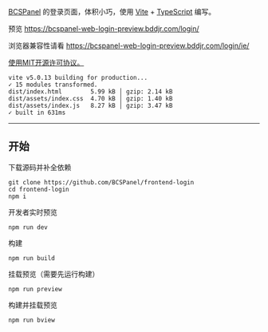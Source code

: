 [BCSPanel](https://github.com/BCSPanel/BCSPanel) 的登录页面，体积小巧，使用 [Vite](https://cn.vitejs.dev) + [TypeScript](https://www.typescriptlang.org) 编写。

预览 https://bcspanel-web-login-preview.bddjr.com/login/

浏览器兼容性请看 https://bcspanel-web-login-preview.bddjr.com/login/ie/

[使用MIT开源许可协议。](https://mit-license.org)

```
vite v5.0.13 building for production...
✓ 15 modules transformed.
dist/index.html        5.99 kB │ gzip: 2.14 kB
dist/assets/index.css  4.70 kB │ gzip: 1.40 kB
dist/assets/index.js   8.27 kB │ gzip: 3.47 kB
✓ built in 631ms
```

---

## 开始

下载源码并补全依赖

```
git clone https://github.com/BCSPanel/frontend-login
cd frontend-login
npm i
```

开发者实时预览

```
npm run dev
```

构建

```
npm run build
```

挂载预览（需要先运行构建）

```
npm run preview
```

构建并挂载预览

```
npm run bview
```

